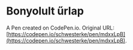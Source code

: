 # Bonyolult űrlap

A Pen created on CodePen.io. Original URL: [https://codepen.io/schwesterke/pen/mdxxLpB](https://codepen.io/schwesterke/pen/mdxxLpB).

